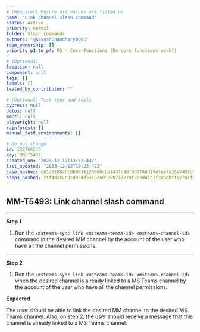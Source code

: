 ```yaml
---
# (Required) Ensure all values are filled up
name: "Link channel slash command"
status: Active
priority: Normal
folder: Slash commands
authors: "@AayushChaudhary0001"
team_ownership: []
priority_p1_to_p4: P2 - Core Functions (Do core functions work?)

# (Optional)
location: null
component: null
tags: []
labels: []
tested_by_contributor: ""

# (Optional) Test type and tools
cypress: null
detox: null
mmctl: null
playwright: null
rainforest: []
manual_test_environments: []

# Do not change
id: 122766349
key: MM-T5493
created_on: "2023-12-12T13:53:43Z"
last_updated: "2023-12-12T19:23:42Z"
case_hashed: c61a5188abc0b9616125600cba143fc98f007f86d19e1ea7a35e745fd9ee8c5a05dbe902e1e2c446b387d3fd16ecf2d2
steps_hashed: 2ff4d2b2d3cd924d55163a05290717774f9ced41d7f3a6cbff677a1fd19001e58d9981041479476caf5ec06923f72db7
---
```


<!-- (Auto-generated) Based on frontmatter's "key" and "name" -->

## MM-T5493: Link channel slash command

---

**Step 1**

1. Run the `/msteams-sync link <msteams-teams-id> <msteams-channel-id>` command in the desired MM channel by the account of the user who have all the channel permissions.

---

**Step 2**

1. Run the `/msteams-sync link <msteams-teams-id> <msteams-channel-id>` when the desired channel is already linked to a MS Teams channel by the account of the user who have all the channel permissions.

**Expected**

The user should be able to link the desired MM channel to the desired MS Teams channel. Also, on step 2, the user should receive a message that this channel is already linked to a MS Teams channel.
